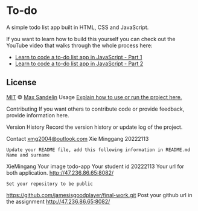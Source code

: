 # To-do
A simple todo list app built in HTML, CSS and JavaScript.

If you want to learn how to build this yourself you can check out the YouTube video that walks through the whole process here:
- [Learn to code a to-do list app in JavaScript - Part 1](https://www.youtube.com/watch?v=2wCpkOk2uCg)
- [Learn to code a to-do list app in JavaScript - Part 2](https://www.youtube.com/watch?v=bGLZ2pwCaiI)

## License
[MIT](LICENSE.md) © [Max Sandelin](https://instagram.com/themaxsandelin)
Usage
[Explain how to use or run the project here.](http://47.236.86.65:8082/)

Contributing
If you want others to contribute code or provide feedback, provide information here.

Version History
Record the version history or update log of the project.

Contact
xmg2004@outlook.com
Xie Minggang
20222113

	Update your README file, add this following information in README.md 
	Name and surname
  XieMingang
	Your image
   todo-app
	Your student id
  20222113
	Your url for both application.
  http://47.236.86.65:8082/

	Set your repository to be public
   https://github.com/jamesisgoodplayer/final-work.git
	Post your github url in the assignment
http://47.236.86.65:8082/
